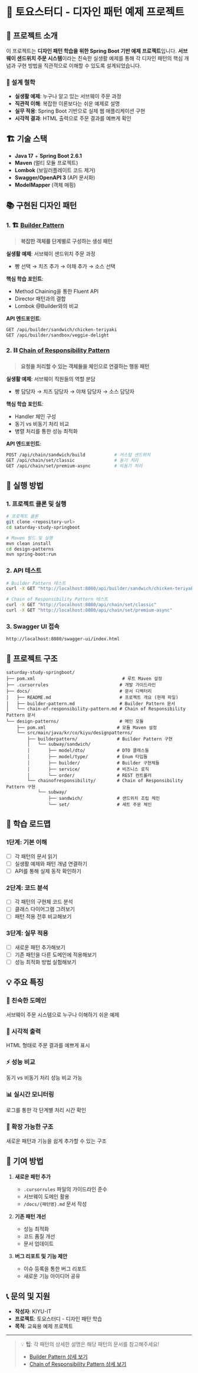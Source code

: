 # 🎯 토요스터디 - 디자인 패턴 예제 프로젝트

## 📖 프로젝트 소개

이 프로젝트는 **디자인 패턴 학습을 위한 Spring Boot 기반 예제 프로젝트**입니다. 
**서브웨이 샌드위치 주문 시스템**이라는 친숙한 실생활 예제를 통해 각 디자인 패턴의 핵심 개념과 구현 방법을 직관적으로 이해할 수 있도록 설계되었습니다.

### 🎨 설계 철학
- **실생활 예제**: 누구나 알고 있는 서브웨이 주문 과정
- **직관적 이해**: 복잡한 이론보다는 쉬운 예제로 설명
- **실무 적용**: Spring Boot 기반으로 실제 웹 애플리케이션 구현
- **시각적 결과**: HTML 출력으로 주문 결과를 예쁘게 확인

## 🏗️ 기술 스택

- **Java 17** + **Spring Boot 2.6.1**
- **Maven** (멀티 모듈 프로젝트)
- **Lombok** (보일러플레이트 코드 제거)
- **Swagger/OpenAPI 3** (API 문서화)
- **ModelMapper** (객체 매핑)

## 📚 구현된 디자인 패턴

### 1. 🏗️ [Builder Pattern](./builder-pattern.md)
> **복잡한 객체를 단계별로 구성하는 생성 패턴**

**실생활 예제**: 서브웨이 샌드위치 주문 과정
- 빵 선택 → 치즈 추가 → 야채 추가 → 소스 선택

**핵심 학습 포인트**:
- Method Chaining을 통한 Fluent API
- Director 패턴과의 결합
- Lombok @Builder와의 비교

**API 엔드포인트**:
```bash
GET /api/builder/sandwich/chicken-teriyaki
GET /api/builder/sandbox/veggie-delight
```

### 2. ⛓️ [Chain of Responsibility Pattern](./chain-of-responsibility-pattern.md)
> **요청을 처리할 수 있는 객체들을 체인으로 연결하는 행동 패턴**

**실생활 예제**: 서브웨이 직원들의 역할 분담
- 빵 담당자 → 치즈 담당자 → 야채 담당자 → 소스 담당자

**핵심 학습 포인트**:
- Handler 체인 구성
- 동기 vs 비동기 처리 비교
- 병렬 처리를 통한 성능 최적화

**API 엔드포인트**:
```bash
POST /api/chain/sandwich/build           # 커스텀 샌드위치
GET /api/chain/set/classic               # 동기 처리
GET /api/chain/set/premium-async         # 비동기 처리
```

## 🚀 실행 방법

### 1. 프로젝트 클론 및 실행
```bash
# 프로젝트 클론
git clone <repository-url>
cd saturday-study-springboot

# Maven 빌드 및 실행
mvn clean install
cd design-patterns
mvn spring-boot:run
```

### 2. API 테스트
```bash
# Builder Pattern 테스트
curl -X GET "http://localhost:8080/api/builder/sandwich/chicken-teriyaki"

# Chain of Responsibility Pattern 테스트  
curl -X GET "http://localhost:8080/api/chain/set/classic"
curl -X GET "http://localhost:8080/api/chain/set/premium-async"
```

### 3. Swagger UI 접속
```
http://localhost:8080/swagger-ui/index.html
```

## 📁 프로젝트 구조

```
saturday-study-springboot/
├── pom.xml                                 # 루트 Maven 설정
├── .cursorrules                           # 개발 가이드라인
├── docs/                                  # 문서 디렉터리
│   ├── README.md                          # 프로젝트 개요 (현재 파일)
│   ├── builder-pattern.md                 # Builder Pattern 문서
│   └── chain-of-responsibility-pattern.md # Chain of Responsibility Pattern 문서
└── design-patterns/                       # 메인 모듈
    ├── pom.xml                           # 모듈 Maven 설정
    └── src/main/java/kr/co/kiyu/designpatterns/
        ├── builderpattern/               # Builder Pattern 구현
        │   └── subway/sandwich/
        │       ├── model/dto/            # DTO 클래스들
        │       ├── model/type/           # Enum 타입들
        │       ├── builder/              # Builder 구현체들
        │       ├── service/              # 비즈니스 로직
        │       └── order/                # REST 컨트롤러
        └── chainofresponsibility/        # Chain of Responsibility Pattern 구현
            └── subway/
                ├── sandwich/             # 샌드위치 조립 체인
                └── set/                  # 세트 주문 체인
```

## 🎯 학습 로드맵

### 1단계: 기본 이해
- [ ] 각 패턴의 문서 읽기
- [ ] 실생활 예제와 패턴 개념 연결하기
- [ ] API를 통해 실제 동작 확인하기

### 2단계: 코드 분석
- [ ] 각 패턴의 구현체 코드 분석
- [ ] 클래스 다이어그램 그려보기
- [ ] 패턴 적용 전후 비교해보기

### 3단계: 실무 적용
- [ ] 새로운 패턴 추가해보기
- [ ] 기존 패턴을 다른 도메인에 적용해보기
- [ ] 성능 최적화 방법 실험해보기

## 💡 주요 특징

### 🍔 친숙한 도메인
서브웨이 주문 시스템으로 누구나 이해하기 쉬운 예제

### 🎨 시각적 출력
HTML 형태로 주문 결과를 예쁘게 표시

### ⚡ 성능 비교
동기 vs 비동기 처리 성능 비교 가능

### 📊 실시간 모니터링
로그를 통한 각 단계별 처리 시간 확인

### 🧪 확장 가능한 구조
새로운 패턴과 기능을 쉽게 추가할 수 있는 구조

## 🤝 기여 방법

1. **새로운 패턴 추가**
   - `.cursorrules` 파일의 가이드라인 준수
   - 서브웨이 도메인 활용
   - `/docs/{패턴명}.md` 문서 작성

2. **기존 패턴 개선**
   - 성능 최적화
   - 코드 품질 개선
   - 문서 업데이트

3. **버그 리포트 및 기능 제안**
   - 이슈 등록을 통한 버그 리포트
   - 새로운 기능 아이디어 공유

## 📞 문의 및 지원

- **작성자**: KIYU-IT
- **프로젝트**: 토요스터디 - 디자인 패턴 학습
- **목적**: 교육용 예제 프로젝트

---

> 💡 **팁**: 각 패턴의 상세한 설명은 해당 패턴의 문서를 참고해주세요!
> - [Builder Pattern 상세 보기](./builder-pattern.md)
> - [Chain of Responsibility Pattern 상세 보기](./chain-of-responsibility-pattern.md) 